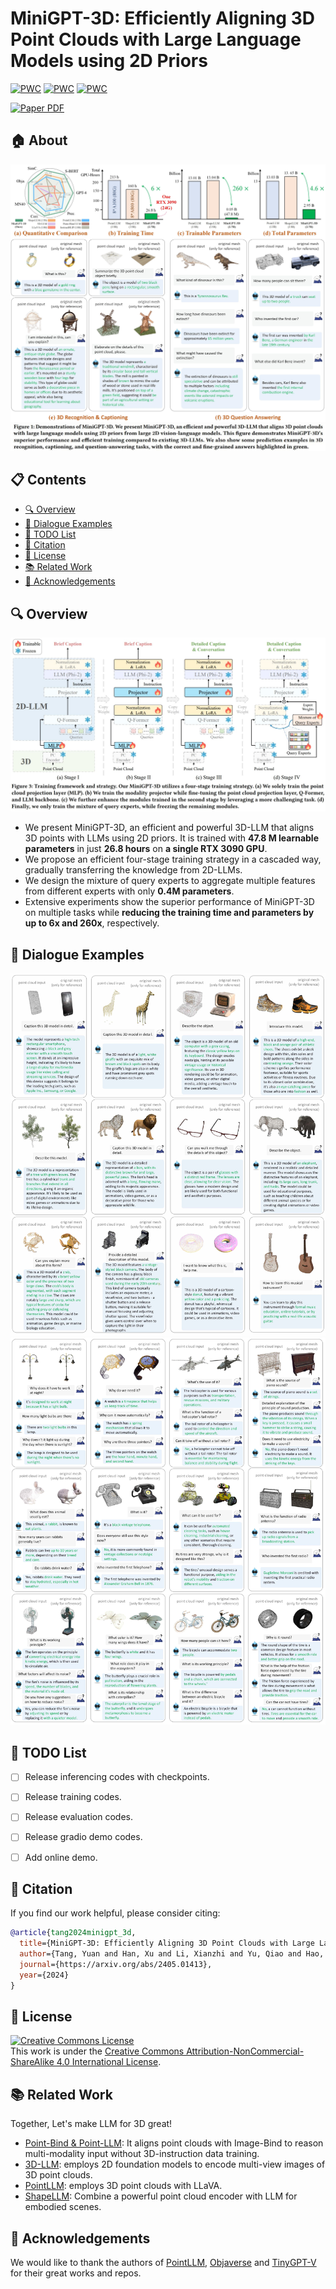 # MiniGPT-3D: Efficiently Aligning 3D Point Clouds with Large Language Models using 2D Priors

[![PWC](https://img.shields.io/endpoint.svg?url=https://paperswithcode.com/badge/minigpt-3d-efficiently-aligning-3d-point/generative-3d-object-classification-on-2)](https://paperswithcode.com/sota/generative-3d-object-classification-on-2?p=minigpt-3d-efficiently-aligning-3d-point)
[![PWC](https://img.shields.io/endpoint.svg?url=https://paperswithcode.com/badge/minigpt-3d-efficiently-aligning-3d-point/generative-3d-object-classification-on-1)](https://paperswithcode.com/sota/generative-3d-object-classification-on-1?p=minigpt-3d-efficiently-aligning-3d-point)
[![PWC](https://img.shields.io/endpoint.svg?url=https://paperswithcode.com/badge/minigpt-3d-efficiently-aligning-3d-point/3d-object-captioning-on-objaverse-1)](https://paperswithcode.com/sota/3d-object-captioning-on-objaverse-1?p=minigpt-3d-efficiently-aligning-3d-point)
 

[![Paper PDF](https://img.shields.io/badge/Paper-PDF-orange.svg)](https://arxiv.org/pdf/2405.01413)

## 🏠 About

 
![pic_1](media/about_0.jpg)
![pic_1](media/about_1.jpg)

<!-- contents with emoji -->
## 📋 Contents

- [🔍 Overview](#-overview)
- [💬 Dialogue Examples](#-dialogue-examples)
- [📝 TODO List](#-todo-list)
- [🔗 Citation](#-citation)
- [📄 License](#-license)
- [📚 Related Work](#-related-work)
- [👏 Acknowledgements](#-acknowledgements)

## 🔍 Overview


![pic_2](media/overview_1.jpg)

- We present MiniGPT-3D, an efficient and powerful 3D-LLM that  aligns 3D points with LLMs  using 2D priors. It is trained with **47.8 M learnable parameters**  in just **26.8 hours** on **a single RTX 3090 GPU**. 
- We propose an efficient four-stage training strategy in a cascaded way, gradually transferring the knowledge from 2D-LLMs.
- We design the mixture of query experts to aggregate multiple features from different experts with only **0.4M parameters**.
- Extensive experiments show  the  superior performance of MiniGPT-3D on multiple tasks  while **reducing the training time and parameters by up to 6x and 260x**, respectively. 

## 💬 Dialogue Examples


![pic_3](media/QA_11.jpg)
![pic_4](media/QA_33.jpg)

## 📝 TODO List

- [ ] Release inferencing codes with checkpoints.
- [ ] Release training codes.
- [ ] Release evaluation codes.
- [ ] Release gradio demo codes.
- [ ] Add online demo.



## 🔗 Citation
If you find our work helpful, please consider citing:
```bibtex
@article{tang2024minigpt_3d,
  title={MiniGPT-3D: Efficiently Aligning 3D Point Clouds with Large Language Models using 2D Priors},
  author={Tang, Yuan and Han, Xu and Li, Xianzhi and Yu, Qiao and Hao, Yixue and Hu, Long and Chen, Min},
  journal={https://arxiv.org/abs/2405.01413},
  year={2024}
}
```

## 📄 License
<a rel="license" href="http://creativecommons.org/licenses/by-nc-sa/4.0/"><img alt="Creative Commons License" style="border-width:0" src="https://i.creativecommons.org/l/by-nc-sa/4.0/80x15.png" /></a>
<br />
This work is under the <a rel="license" href="http://creativecommons.org/licenses/by-nc-sa/4.0/">Creative Commons Attribution-NonCommercial-ShareAlike 4.0 International License</a>.

## 📚 Related Work
Together, Let's make LLM for 3D great!
- [Point-Bind & Point-LLM](https://arxiv.org/abs/2309.00615): It aligns point clouds with Image-Bind to reason multi-modality input without 3D-instruction data training.
- [3D-LLM](https://arxiv.org/abs/2307.12981): employs 2D foundation models to encode multi-view images of 3D point clouds.
- [PointLLM](https://arxiv.org/abs/2308.16911): employs 3D point clouds with LLaVA.
- [ShapeLLM](http://arxiv.org/abs/2402.17766): Combine a  powerful point cloud encoder with LLM for embodied scenes.


## 👏 Acknowledgements
We would like to thank the authors of [PointLLM](https://github.com/OpenRobotLab/PointLLM), [Objaverse](https://objaverse.allenai.org) and [TinyGPT-V](https://github.com/DLYuanGod/TinyGPT-V)  for their great works and repos.
